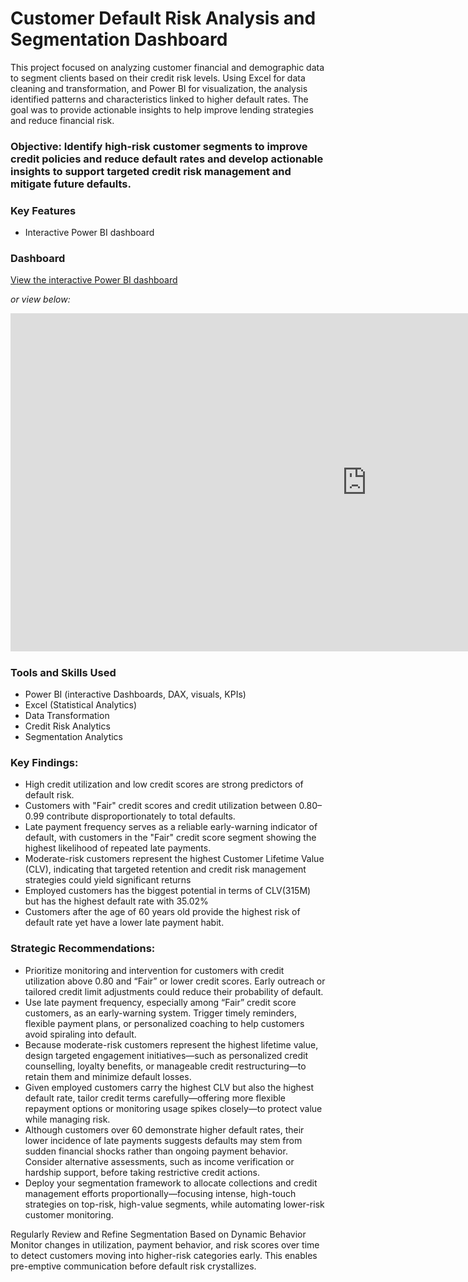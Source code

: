 # Customer Default Risk Analysis and Segmentation Dashboard
This project focused on analyzing customer financial and demographic data to segment clients based on their credit risk levels. Using Excel for data cleaning and transformation, and Power BI for visualization, the analysis identified patterns and characteristics linked to higher default rates. The goal was to provide actionable insights to help improve lending strategies and reduce financial risk. 

### Objective: Identify high-risk customer segments to improve credit policies and reduce default rates and develop actionable insights to support targeted credit risk management and mitigate future defaults.

### Key Features
- Interactive Power BI dashboard

### Dashboard
[View the interactive Power BI dashboard](https://app.powerbi.com/reportEmbed?reportId=8caf2214-aa92-4660-b08e-7d57fc574beb&autoAuth=true&ctid=bd697c1b-c481-479c-841e-c618542675c3)

_or view below:_

<iframe title="CREDIT AND TRANSACTION DASHBOARD" width="1140" height="541.25" src="https://app.powerbi.com/reportEmbed?reportId=8caf2214-aa92-4660-b08e-7d57fc574beb&autoAuth=true&ctid=bd697c1b-c481-479c-841e-c618542675c3" frameborder="0" allowFullScreen="true"></iframe>

### Tools and Skills Used
- Power BI (interactive Dashboards, DAX, visuals, KPIs)
- Excel (Statistical Analytics)
- Data Transformation
- Credit Risk Analytics
- Segmentation Analytics

### Key Findings:
- High credit utilization and low credit scores are strong predictors of default risk.
- Customers with "Fair" credit scores and credit utilization between 0.80–0.99 contribute disproportionately to total defaults.
- Late payment frequency serves as a reliable early-warning indicator of default, with customers in the "Fair" credit score segment showing the highest likelihood of repeated late payments.
- Moderate-risk customers represent the highest Customer Lifetime Value (CLV), indicating that targeted retention and credit risk management strategies could yield significant returns
- Employed customers has the biggest potential in terms of CLV(315M) but has the highest default rate with 35.02%
- Customers after the age of 60 years old provide the highest risk of default rate yet have a lower late payment habit.
  
### Strategic Recommendations:
- Prioritize monitoring and intervention for customers with credit utilization above 0.80 and “Fair” or lower credit scores. Early outreach or tailored credit limit adjustments could reduce their probability of default.
- Use late payment frequency, especially among “Fair” credit score customers, as an early-warning system. Trigger timely reminders, flexible payment plans, or personalized coaching to help customers avoid spiraling into default.
- Because moderate-risk customers represent the highest lifetime value, design targeted engagement initiatives—such as personalized credit counselling, loyalty benefits, or manageable credit restructuring—to retain them and minimize default losses.
- Given employed customers carry the highest CLV but also the highest default rate, tailor credit terms carefully—offering more flexible repayment options or monitoring usage spikes closely—to protect value while managing risk.
- Although customers over 60 demonstrate higher default rates, their lower incidence of late payments suggests defaults may stem from sudden financial shocks rather than ongoing payment behavior. Consider alternative assessments, such as income verification or hardship support, before taking restrictive credit actions.
- Deploy your segmentation framework to allocate collections and credit management efforts proportionally—focusing intense, high-touch strategies on top-risk, high-value segments, while automating lower-risk customer monitoring.

Regularly Review and Refine Segmentation Based on Dynamic Behavior
Monitor changes in utilization, payment behavior, and risk scores over time to detect customers moving into higher-risk categories early. This enables pre-emptive communication before default risk crystallizes.
